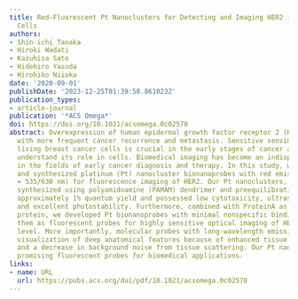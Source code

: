 ```yaml
---
title: Red-Fluorescent Pt Nanoclusters for Detecting and Imaging HER2 in Breast Cancer
  Cells
authors:
- Shin-ichi Tanaka
- Hiroki Wadati
- Kazuhisa Sato
- Hidehiro Yasuda
- Hirohiko Niioka
date: '2020-09-01'
publishDate: '2023-12-25T01:39:58.861023Z'
publication_types:
- article-journal
publication: '*ACS Omega*'
doi: https://doi.org/10.1021/acsomega.0c02578
abstract: Overexpression of human epidermal growth factor receptor 2 (HER2) is associated
  with more frequent cancer recurrence and metastasis. Sensitive sensing of HER2 in
  living breast cancer cells is crucial in the early stages of cancer and to further
  understand its role in cells. Biomedical imaging has become an indispensable tool
  in the fields of early cancer diagnosis and therapy. In this study, we designed
  and synthesized platinum (Pt) nanocluster bionanoprobes with red emission (Ex/Em
  = 535/630 nm) for fluorescence imaging of HER2. Our Pt nanoclusters, which were
  synthesized using polyamidoamine (PAMAM) dendrimer and preequilibration, exhibited
  approximately 1% quantum yield and possessed low cytotoxicity, ultrasmall size,
  and excellent photostability. Furthermore, combined with ProteinA as an adapter
  protein, we developed Pt bionanoprobes with minimal nonspecific binding and utilized
  them as fluorescent probes for highly sensitive optical imaging of HER2 at the cellular
  level. More importantly, molecular probes with long-wavelength emission have allowed
  visualization of deep anatomical features because of enhanced tissue penetration
  and a decrease in background noise from tissue scattering. Our Pt nanoclusters are
  promising fluorescent probes for biomedical applications.
links:
- name: URL
  url: https://pubs.acs.org/doi/pdf/10.1021/acsomega.0c02578
---
```

